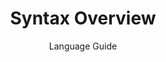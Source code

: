 ---
layout: page
menubar: docs_menu
title: Syntax Overview
subtitle: Language Guide
show_sidebar: false
toc: true
---
